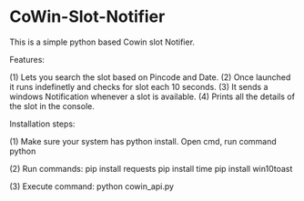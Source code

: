 # CoWin-Slot-Notifier

This is a simple python based Cowin slot Notifier.

Features:

(1) Lets you search the slot based on Pincode and Date.
(2) Once launched it runs indefinetly and checks for slot each 10 seconds.
(3) It sends a windows Notification whenever a slot is available.
(4) Prints all the details of the slot in the console.


Installation steps:

(1) Make sure your system has python install. Open cmd, run command
    python
    
(2) Run commands:
    pip install requests
    pip install time
    pip install win10toast
    
(3) Execute command:
    python cowin_api.py

  
